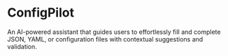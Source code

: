# ConfigPilot
An AI-powered assistant that guides users to effortlessly fill and complete JSON, YAML, or configuration files with contextual suggestions and validation.
